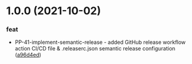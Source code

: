 # 1.0.0 (2021-10-02)


### feat

* PP-41-implement-semantic-release - added GitHub release workflow action CI/CD file & .releaserc.json semantic release configuration ([a96d4ed](https://github.com/aaronginder/gcp-predicting-strokes/commit/a96d4ed6847042ad4473925ff853e7d0ab8fb900))
